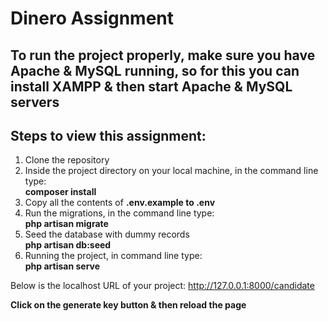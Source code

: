 # Dinero Assignment

## To run the project properly, make sure you have Apache & MySQL running, so for this you can install XAMPP & then start Apache & MySQL servers

## Steps to view this assignment:
1) Clone the repository
2) Inside the project directory on your local machine, in the command line type:<br>
**composer install**
3) Copy all the contents of **.env.example to .env**
4) Run the migrations, in the command line type:<br>
**php artisan migrate**
5) Seed the database with dummy records<br>
**php artisan db:seed**
6) Running the project, in command line type:<br>
**php artisan serve**

Below is the localhost URL of your project:
http://127.0.0.1:8000/candidate

**Click on the generate key button & then reload the page**